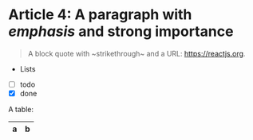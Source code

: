 # Article 4: A paragraph with *emphasis* and **strong importance**

> A block quote with ~strikethrough~ and a URL: <https://reactjs.org>.

* Lists
* [ ] todo
* [x] done

A table:

| a | b |
| - | - |
